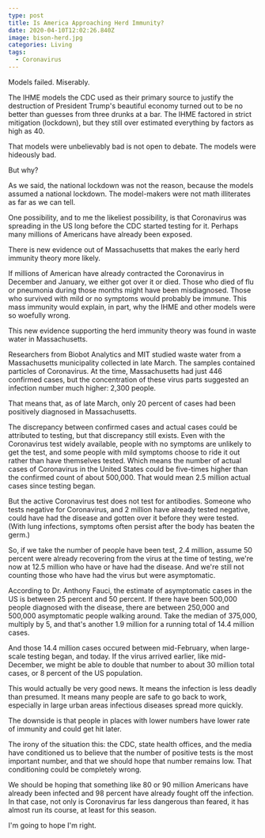 ```yaml
---
type: post
title: Is America Approaching Herd Immunity?
date: 2020-04-10T12:02:26.840Z
image: bison-herd.jpg
categories: Living
tags:
  - Coronavirus
---
```

Models failed. Miserably. 

The IHME models the CDC used as their primary source to justify the destruction of President Trump's beautiful economy turned out to be no better than guesses from three drunks at a bar. The IHME factored in strict mitigation (lockdown), but they still over estimated everything by factors as high as 40. 

That models were unbelievably bad is not open to debate. The models were hideously bad. 

But why? 

As we said, the national lockdown was not the reason, because the models assumed a national lockdown. The model-makers were not math illiterates as far as we can tell. 

One possibility, and to me the likeliest possibility, is that Coronavirus was spreading in the US long before the CDC started testing for it. Perhaps many millions of Americans have already been exposed. 

There is new evidence out of Massachusetts that makes the early herd immunity theory more likely.

If millions of American have already contracted the Coronavirus in December and January, we either got over it or died. Those who died of flu or pneumonia during those months might have been misdiagnosed. Those who survived with mild or no symptoms would probably be immune. This mass immunity would explain, in part, why the IHME and other models were so woefully wrong. 

This new evidence supporting the herd immunity theory was found in waste water in Massachusetts. 

Researchers from Biobot Analytics and MIT studied waste water from a Massachusetts municipality collected in late March. The samples contained particles of Coronavirus. At the time, Massachusetts had just 446 confirmed cases, but the concentration of these virus parts suggested an infection number much higher: 2,300 people. 

That means that, as of late March, only 20 percent of cases had been positively diagnosed in Massachusetts. 

The discrepancy between confirmed cases and actual cases could be attributed to testing, but that discrepancy still exists. Even with the Coronavirus test widely available, people with no symptoms are unlikely to get the test, and some people with mild symptoms choose to ride it out rather than have themselves tested. Which means the number of actual cases of Coronavirus in the United States could be five-times higher than the confirmed count of about 500,000. That would mean 2.5 million actual cases since testing began. 

But the active Coronavirus test does not test for antibodies. Someone who tests negative for Coronavirus, and 2 million have already tested negative, could have had the disease and gotten over it before they were tested. (With lung infections, symptoms often persist after the body has beaten the germ.)

So, if we take the number of people have been test, 2.4 million, assume 50 percent were already recovering from the virus at the time of testing, we're now at 12.5 million who have or have had the disease. And we're still not counting those who have had the virus but were asymptomatic. 

According to Dr. Anthony Fauci, the estimate of asymptomatic cases in the US is between 25 percent and 50 percent. If there have been 500,000 people diagnosed with the disease, there are between 250,000 and 500,000 asymptomatic people walking around. Take the median of 375,000, multiply by 5, and that's another 1.9 million for a running total of 14.4 million cases. 

And those 14.4 million cases occured between mid-February, when large-scale testing began, and today. If the virus arrived earlier, like mid-December, we might be able to double that number to about 30 million total cases, or 8 percent of the US population. 

This would actually be very good news. It means the infection is less deadly than presumed. It means many people are safe to go back to work, especially in large urban areas infectious diseases spread more quickly.

The downside is that people in places with lower numbers have lower rate of immunity and could get hit later. 

The irony of the situation this: the CDC, state health offices, and the media have conditioned us to believe that the number of positive tests is the most important number, and that we should hope that number remains low. That conditioning could be completely wrong. 

We should be hoping that something like 80 or 90 million Americans have already been infected and 98 percent have already fought off the infection. In that case, not only is Coronavirus far less dangerous than feared, it has almost run its course, at least for this season. 

I'm going to hope I'm right.  


